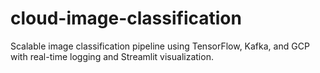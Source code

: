 # cloud-image-classification
Scalable image classification pipeline using TensorFlow, Kafka, and GCP with real-time logging and Streamlit visualization.
